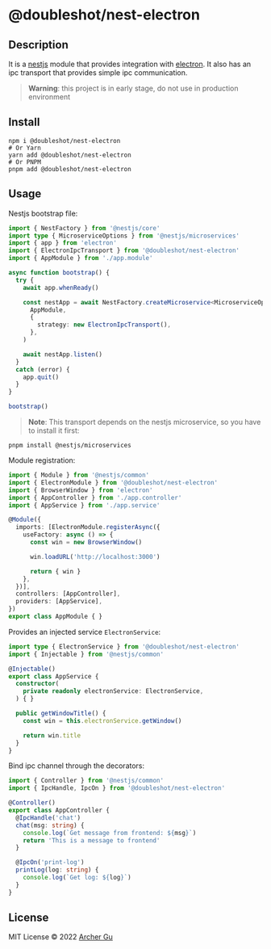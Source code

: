# @doubleshot/nest-electron

## Description

It is a [nestjs](https://nestjs.com/) module that provides integration with [electron](https://www.electronjs.org/). It also has an ipc transport that provides simple ipc communication.

> **Warning**: this project is in early stage, do not use in production environment

## Install

```shell
npm i @doubleshot/nest-electron
# Or Yarn
yarn add @doubleshot/nest-electron
# Or PNPM
pnpm add @doubleshot/nest-electron
```

## Usage

Nestjs bootstrap file:

```ts
import { NestFactory } from '@nestjs/core'
import type { MicroserviceOptions } from '@nestjs/microservices'
import { app } from 'electron'
import { ElectronIpcTransport } from '@doubleshot/nest-electron'
import { AppModule } from './app.module'

async function bootstrap() {
  try {
    await app.whenReady()

    const nestApp = await NestFactory.createMicroservice<MicroserviceOptions>(
      AppModule,
      {
        strategy: new ElectronIpcTransport(),
      },
    )

    await nestApp.listen()
  }
  catch (error) {
    app.quit()
  }
}

bootstrap()
```

> **Note**: This transport depends on the nestjs microservice, so you have to install it first:

```shell
pnpm install @nestjs/microservices
```

Module registration:

```ts
import { Module } from '@nestjs/common'
import { ElectronModule } from '@doubleshot/nest-electron'
import { BrowserWindow } from 'electron'
import { AppController } from './app.controller'
import { AppService } from './app.service'

@Module({
  imports: [ElectronModule.registerAsync({
    useFactory: async () => {
      const win = new BrowserWindow()

      win.loadURL('http://localhost:3000')

      return { win }
    },
  })],
  controllers: [AppController],
  providers: [AppService],
})
export class AppModule { }
```

Provides an injected service `ElectronService`:

```ts
import type { ElectronService } from '@doubleshot/nest-electron'
import { Injectable } from '@nestjs/common'

@Injectable()
export class AppService {
  constructor(
    private readonly electronService: ElectronService,
  ) { }

  public getWindowTitle() {
    const win = this.electronService.getWindow()

    return win.title
  }
}
```

Bind ipc channel through the decorators:

```ts
import { Controller } from '@nestjs/common'
import { IpcHandle, IpcOn } from '@doubleshot/nest-electron'

@Controller()
export class AppController {
  @IpcHandle('chat')
  chat(msg: string) {
    console.log(`Get message from frontend: ${msg}`)
    return 'This is a message to frontend'
  }

  @IpcOn('print-log')
  printLog(log: string) {
    console.log(`Get log: ${log}`)
  }
}

```

## License

MIT License © 2022 [Archer Gu](https://github.com/archergu)